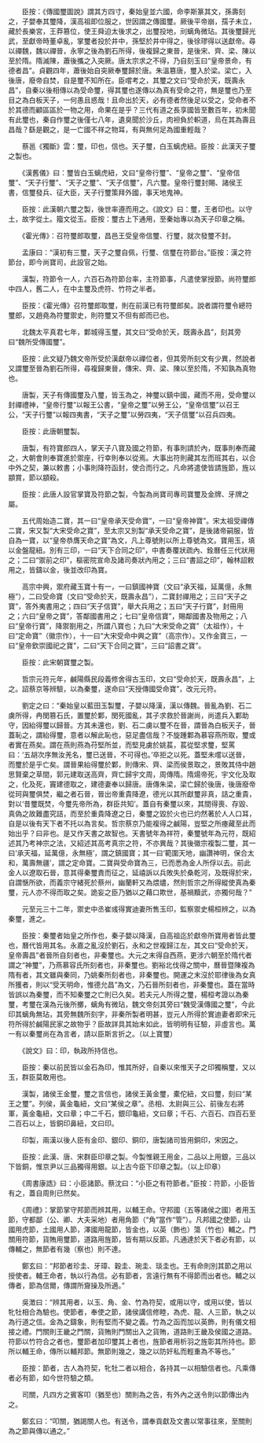 <!-- { "loadSidebar": true } -->
　　臣按：《傳國璽圖說》謂其方四寸，秦始皇並六國，命李斯篆其文，孫壽刻之，子嬰奉其璽降，漢高祖即位服之，世因謂之傳國璽。厥後平帝崩，孺子未立，藏於長樂宮，王莽篡位，使王舜迫太後求之，出璽投地，刓螭角微玷。其後璽歸光武，至獻帝時董卓亂，掌璽者投於井中，孫堅於井中得之，後徐璆得以送獻帝。尋以禪魏，魏以禪晉，永寧之後為劉石所得，後複歸之東晉，是後宋、齊、梁、陳以至於隋。隋滅陳，蕭後攜之入突厥。唐太宗求之不得，乃自刻玉曰“皇帝景命，有德者昌”。貞觀四年，蕭後始自突厥奉璽歸於唐。朱溫篡唐，璽入於梁。梁亡，入後唐，廢帝自焚，自是璽不知所在。臣嚐考之，其璽之文曰“受命於天，既壽永昌”，自秦以後相傳以為受命璽，得其璽也遂傳以為真有受命之符，無是璽也乃至目之為白板天子，一何愚且惑哉！且命出於天，必有德者然後足以受之，受命者不於其德而顧區區於一物之用，命果在是乎？三代有道之長享國皆至數百年，初未聞有此璽也，秦自作璽之後僅七八年，遺臭聞於沙丘，肉袒負於軹道，烏在其為壽且昌哉？繇是觀之，是一亡國不祥之物耳，有與無何足為國重輕哉？

　　蔡邕《獨斷》雲：璽，印也，信也。天子璽，白玉螭虎紐。臣按：此漢天子璽之製也。

　　《漢舊儀》曰：璽皆白玉螭虎紐，文曰“皇帝行璽”、“皇帝之璽”、“皇帝信璽”、“天子行璽”、“天子之璽”、“天子信璽”，凡六璽。皇帝行璽封賜、諸侯王書，信璽發兵、征大臣，天子行璽策拜外國，事天地鬼神。

　　臣按：此漢朝六璽之製，後世率遵而用之。《說文》曰：璽，王者印也。以守土，故字從土。籀文從玉。臣按：璽古上下通用，至秦始專以為天子印章之稱。

　　《霍光傳》：召符璽郎取璽，昌邑王受皇帝信璽、行璽，就次發璽不封。

　　孟康曰：“漢初有三璽，天子之璽自佩，行璽、信璽在符節台。”臣按：漢之符節台，即今尚寶司，此設官之始。

　　漢製，符節令一人，六百石為符節台率，主符節事，凡遣使掌授節。尚符璽郎中四人，舊二人，在中主璽及虎符、竹符之半者。

　　臣按：《霍光傳》召符璽郎取璽，則在前漢已有符璽郎矣。說者謂符璽令總符璽郎，又趙堯為符璽禦史，則符璽又不但有郎而已也。

　　北魏太平真君七年，鄴城得玉璽，其文曰“受命於天，既壽永昌”，刻其旁曰“魏所受傳國璽”。

　　臣按：此文疑乃魏文帝所受於漢獻帝以禪位者，但其旁所刻文有少異，然說者又謂璽至晉為劉石所得，尋複歸東晉，傳宋、齊、梁、陳以至於隋，不知孰為真物也。

　　唐製，天子有傳國璽及八璽，皆玉為之，神璽以鎮中國，藏而不用，受命璽以封禪禮神，“皇帝行璽”以報王公書，“皇帝之璽”以勞王公，“皇帝信璽”以召王公，“天子行璽”以報四夷書，“天子之璽”以勞四夷，“天子信璽”以召兵四夷。

　　臣按：此唐朝璽製。

　　唐製，有符寶郎四人，掌天子八寶及國之符節，有事則請於內，既事則奉而藏之，大朝會則奉寶進於禦座，行幸則奉以從焉。大事出符則藏其左而班其右，以合中外之契，兼以敕書；小事則降符函封，使合而行之。凡命將遣使皆請旌節，旌以顓賞，節以顓殺。

　　臣按：此唐人設官掌寶及符節之製，今製為尚寶司專司寶璽及金牌、牙牌之屬。

　　五代周始造二寶，其一曰“皇帝承天受命寶”，一曰“皇帝神寶”。宋太祖受禪傳二寶，宋又製“大宋受命之寶”，至太宗又別製“承天受命之寶”，是後諸帝嗣服，皆自為一寶，以“皇帝恭膺天命之寶”為文，凡上尊號則以所上尊號為文。寶用玉，填以金盤龍紐。別有三印，一曰“天下合同之印”，中書奏覆狀疏內、銓曆任三代狀用之；二曰“禦前之印”，樞密院宣命及諸司奏狀內用之；三曰“書詔之印”，翰林詔敕用之，皆鑄以金，後並改印為寶。

　　高宗中興，禦府藏玉寶十有一，一曰鎮國神寶（文曰“承天福，延萬億，永無極”），二曰受命寶（文曰“受命於天，既壽永昌”），二寶封禪用之；三曰“天子之寶”，答外夷書用之；四曰“天子信寶”，舉大兵用之；五曰“天子行寶”，封冊用之；六曰“皇帝之寶”，答鄰國書用之；七曰“皇帝信寶”，賜鄰國書及物用之；八曰“皇帝行寶”，降禦劄用之，所謂八寶也；九曰“大宋受命之寶”（太祖作），十曰“定命寶”（徽宗作），十一曰“大宋受命中興之寶”（高宗作）。又作金寶三，一曰“皇帝欽崇國祀之寶”，二曰“天下合同之寶”，三曰“詔書之寶”。

　　臣按：此宋朝寶璽之製。

　　哲宗元符元年，鹹陽縣民段義修舍得古玉印，文曰“受命於天，既壽永昌”，上之。詔蔡京等辨驗，以為秦璽，遂命曰“天授傳國受命寶”，改元元符。

　　劉定之曰：“秦始皇以藍田玉製璽，子嬰以降漢，漢以傳魏。晉亂為劉、石二虜所得，冉閔篡石氏，置璽於鄴，閔死國亂，其子求救於晉謝尚，尚遣兵入鄴助守，因紿得璽以歸晉。方其未還也，劉、石二虜以璽不在晉，謂晉為白板天子，晉蓋恥之，謂紿得璽，意者以解此恥也，惡足盡信哉？不旋踵鄴為慕容燕所取，璽或者實在燕矣。謂在燕則燕為苻堅所並，而堅見虜於姚萇，萇從堅求璽，堅罵曰：‘五胡次序無汝羌名，璽已送晉，不可得也。’卒拒之以死。蓋堅未嚐以送晉，而璽於是乎亡矣。謂晉果紿得璽於鄴，則傳宋、齊、梁而侯景取之，景敗其侍中趙思賢棄之草間，郭元建取送高齊，齊亡歸宇文周，周傳隋。隋煬帝死，宇文化及取之，化及死，竇建德取之，建德妻奉以歸唐。唐傳朱梁，梁亡歸於後唐，後唐廢帝從珂與璽俱焚，繼之者石晉，晉出帝重貴降遼，德光以其所獻璽非真，詰之重貴，對以‘昔璽既焚，今璽先帝所為，群臣共知’。蓋自有秦璽以來，其間得喪、存毀、真偽之故難盡究詰，而至於重貴降遼之日，秦璽之毀於火也已灼然著於人人口耳，自是以後有天下者不托以為言矣。哲宗蔡京乃能複得之鹹陽，豈堅之所瘞藏至此而始出乎？曰非也。是又作天書之故智也。天書號年為祥符，秦璽號年為元符，既紹述其乃考神宗之法，又紹述其高考真宗之符，不亦異哉？其後徽宗複製二璽，其一曰‘承天福，延萬億，永無極’，謂之鎮國寶；其一曰‘範圍天地，幽讚神明，保合太和，萬壽無疆’，謂之定命寶。二寶與受命寶為三，已而悉為金人所俘以去。前此金人以遼取石晉，意其得秦璽責而征之，延禧訴以兵敗失於桑乾河，及既得於宋，自謂愜所欲，而義宗守緒死於蔡州，幽蘭軒又為煨燼，然則哲宗之所得縱使真為秦璽，元人亦不得而取之矣。詭妄之臣乃猶以之藉口欺世，基禍黷武，亦獨何哉？”

　　元至元三十二年，禦史中丞崔彧得實迪妻所售玉印，監察禦史楊桓辨之，以為秦璽，進之。

　　臣按：秦璽者始皇之所作也，秦子嬰以降漢，自高祖迄於獻帝所寶用者皆此璽也，曆代皆用其名。永嘉之亂沒於劉石，永和之世複歸江左，其文曰“受命於天，皇帝壽昌”者晉所自刻者也，非秦璽也。大元之末得自西燕，更涉六朝至於隋代者謂之“神璽”，乃燕慕容氏所刻者也，非秦璽也。劉裕北伐得之關中，曆晉暨陳複為隋有者，其文雖與秦同，乃姚秦所刻者也，非秦璽也。開運之末沒於耶律後為女真所獲者，則以“受天明命，惟德允昌”為文，乃石晉所刻者也，非秦璽也。蓋在當時皆誤以為秦璽，而不知秦璽之亡則已久矣。若夫元人所得之璽，楊桓考證以為秦璽，考璽在漢為元後所擲，螭角有微玷，魏文帝刻其旁曰“魏受漢傳國之璽”，今此印其螭角無玷，其旁無魏所刻字，非秦所製者明甚，豈元人所得於實迪妻者即宋元符所得於鹹陽民家之故物乎？臣故詳具其始末如此，皆明明有征驗，非虛言也。萬一有以秦璽尚在為言者，請以臣斯言折之。（以上寶璽）

　　《說文》曰：印，執政所持信也。

　　臣按：秦以前民皆以金石為印，惟其所好，自秦以來惟天子之印獨稱璽，又以玉，群臣莫敢用也。

　　漢製，諸侯王金璽，璽之言信也，諸侯王黃金璽，橐佗紐，文曰璽，刻曰“某王之璽”。列侯，黃金龜紐，文曰“某侯之章”。丞相、太尉與三公、前後左右將軍，黃金龜紐，文曰章；中二千石，銀印龜紐，文曰章；千石、六百石、四百石至二百石以上，皆銅印鼻紐，文曰印。

　　印製，兩漢以後人臣有金印、銀印、銅印，唐製諸司皆用銅印，宋因之。

　　臣按：此漢、唐、宋群臣印章之製。今製惟親王用金，二品以上用銀，三品以下皆銅，惟京尹以三品獨得用銀。以上古今臣下印章之製。（以上印章）

　　《周書康誥》曰：小臣諸節。蔡沈曰：“小臣之有符節者。”臣按：符節，小臣皆有之，蓋自周則已然矣。

　　《周禮》：掌節掌守邦節而辨其用，以輔王命。守邦國（五等諸侯之國）者用玉節，守都鄙（公、卿、大夫采地）者用角節（“角”當作“管”）。凡邦國之使節，山國用虎節，土國用人節，澤國用龍節，皆金也，以英（飾也）簜（竹也）輔之。門關用符節，貨賄用璽節，道路用旌節，皆有期以反節。凡通達於天下者必有節，以傳輔之，無節者有幾（察也）則不達。

　　鄭玄曰：“邦節者珍圭、牙璋、穀圭、琬圭、琰圭也。王有命則別其節之用以授使者。輔王命者，執以行為信。必有節者，言遠行無有不得節而出者也。輔之以傳者，節為信爾，傳謂所齎操及所適。”

　　吳澂曰：“辨其用者，以玉、角、金、竹為符契，或用以守，或用以使，皆以牝牡相合為驗也。使節者，奉使之節，諸侯講信修睦，為虎、龍、人三節，執之以為行道之信。金為之鑄象，則有堅而不變之義。竹為之函而加以英飾，則有儀文相接之禮。門關則王畿之門關，貨賄則門關出入之貨賄，道路則王畿及侯國之道路。符節以竹符合之者也，璽節者加印璽其上者也，旌節者用析羽之旌彰其所持也。節所以輔王命，傳所以輔邦節。無節則幾之，幾之以防奸私而輕重為不等也。”

　　臣按：節者，古人為符契，牝牡二者以相合，各持其一以相驗信者也。凡乘傳者必有節，如今世符驗之類。

　　司關，凡四方之賓客叩（猶至也）關則為之告，有外內之送令則以節傳出內之。

　　鄭玄曰：“叩關，猶謁關人也。有送令，謂奉貢獻及文書以常事往來，至關則為之節與傳以通之。”

